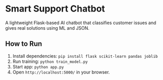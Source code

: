 # Smart Support Chatbot

A lightweight Flask-based AI chatbot that classifies customer issues and gives real solutions using ML and JSON.

## How to Run
1. Install dependencies: `pip install flask scikit-learn pandas joblib`
2. Run training: `python train_model.py`
3. Start app: `python app.py`
4. Open `http://localhost:5000/` in your browser.